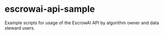 # escrowai-api-sample
Example scripts for usage of the EscrowAI API by algorithm owner and data steward users.
